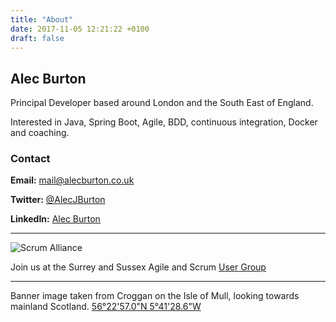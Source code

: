 ```yaml
---
title: "About"
date: 2017-11-05 12:21:22 +0100
draft: false
---
```

## Alec Burton

Principal Developer based around London and the South East of England.

Interested in Java, Spring Boot, Agile, BDD, continuous integration, Docker and coaching.

### Contact

**Email:** [mail@alecburton.co.uk](mailto:mail@alecburton.co.uk)

**Twitter:** [@AlecJBurton](https://twitter.com/AlecJBurton)

**LinkedIn:** [Alec Burton](https://www.linkedin.com/in/alec-burton-51190434)

---

![Scrum Alliance](https://cdn.ymaws.com/scrum.site-ym.com/graphics/logo.png)

Join us at the Surrey and Sussex Agile and Scrum [User Group](https://scrum.site-ym.com/members/group.aspx?id=204046)

---

Banner image taken from Croggan on the Isle of Mull, looking towards mainland Scotland. [56°22'57.0"N 5°41'28.6"W](https://www.google.com/maps/search/56%C2%B022'57.0%22N+5%C2%B041'28.6%22W?sa=X&ved=2ahUKEwiQpZahxejhAhVgTRUIHWBPCFoQ8gEwAHoECAkQAQ)
